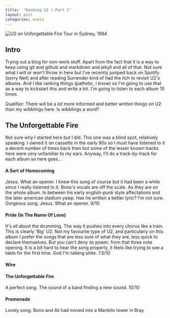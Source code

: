 ```yaml
---
title:  "Ranking U2 | Part 1"
layout: post
categories: media
---
```


![U2 on Unforgettable Fire Tour in Sydney, 1984](https://upload.wikimedia.org/wikipedia/commons/a/ad/U2_on_Unforgettable_Fire_Tour_09-09-1984.jpg)


## Intro

Trying out a blog for non-work stuff. Apart from the fact that it is a way to keep using git and github and markdown and jekyll and all of that. Not sure what I will or won't throw in here but I've recently jumped back on Spotify (sorry Neil) and after reading Surrender kind of had the itch to revisit U2's albums. And I like ranking things (pathetic, I know) so I'm going to use that as a way to kickstart this and write a bit. I'm going to listen to each album 10 times.

Qualifier: There will be a *lot* more informed and better written things on U2 than my wibblings here. Is wibblings a word?

## The Unforgettable Fire

Not sure why I started here but I did.  This one was a blind spot, relatively speaking. I owned it on cassette in the early 90s so I *must* have listened to it a decent number of times back then but some of the lesser known tracks here were *very* unfamiliar to my ears. Anyway, I'll do a track-by-track for each album so here goes...

#### A Sort of Homecoming

Jesus. What an opener. I knew this song of course but it had been a while since I really listened to it. Bono's vocals are off the scale. As they are on the whole album. In between his early english-punk style affectations and the later american stadium yawp. Has he written a better lyric? I'm not sure. Gorgeous song. Jesus. What an opener.
9/10

#### Pride (In The Name Of Love)

It's all about the drumming. The way it pushes into every chorus like a train. This is clearly 'Big' U2. Not my favourite type of U2, and particularly on this album I prefer the songs that are less sure of what they are, less quick to declare themselves. But you can't deny its power, from that three note opening. It is a bit hard to hear the song properly, it feels like trying to see a table for the first time. God I'm talking shite.
7.5/10

#### Wire



#### The Unforgettable Fire

A perfect song. The sound of a band finding a new sound.
10/10

#### Promenade

Lovely song. Bono and Ali had moved into a Martello tower in Bray 

<!--## Images

Upload an image to the *assets* folder and embed it with `![title](/assets/name.jpg))`. Keep in mind that the path needs to be adjusted if Jekyll is run inside a subfolder.

A wrapper `div` with the class `large` can be used to increase the width of an image or iframe.

![Flower](https://user-images.githubusercontent.com/4943215/55412447-bcdb6c80-5567-11e9-8d12-b1e35fd5e50c.jpg)

[Flower](https://unsplash.com/photos/iGrsa9rL11o) by Tj Holowaychuk

## Embedded content

You can also embed a lot of stuff, for example from YouTube, using the `embed.html` include.

{% include embed.html url="https://www.youtube.com/embed/_C0A5zX-iqM" %}-->
